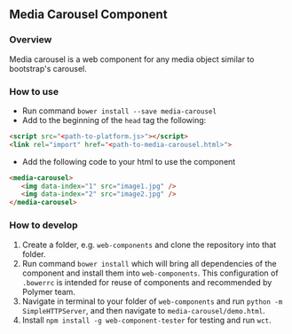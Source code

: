 ## Media Carousel Component

### Overview
Media carousel is a web component for any media object similar to bootstrap's carousel. 

### How to use
 * Run command `bower install --save media-carousel`
 * Add to the beginning of the `head` tag the following:
 
 ```html
 <script src="<path-to-platform.js>"></script>
 <link rel="import" href="<path-to-media-carousel.html>">      
 ```
      
* Add the following code to your html to use the component
      
 ```html
 <media-carousel>
    <img data-index="1" src="image1.jpg" />
    <img data-index="2" src="image2.jpg" />
 </media-carousel>
 ```

### How to develop
1. Create a folder, e.g. `web-components` and clone the repository into that folder.
2. Run command `bower install` which will bring all dependencies of the component and install them into `web-components`. 
This configuration of `.bowerrc` is intended for reuse of components and recommended by Polymer team.
3. Navigate in terminal to your folder of `web-components` and run `python -m SimpleHTTPServer`, and then navigate to `media-carousel/demo.html`.
4. Install `npm install -g web-component-tester` for testing and run `wct`.
